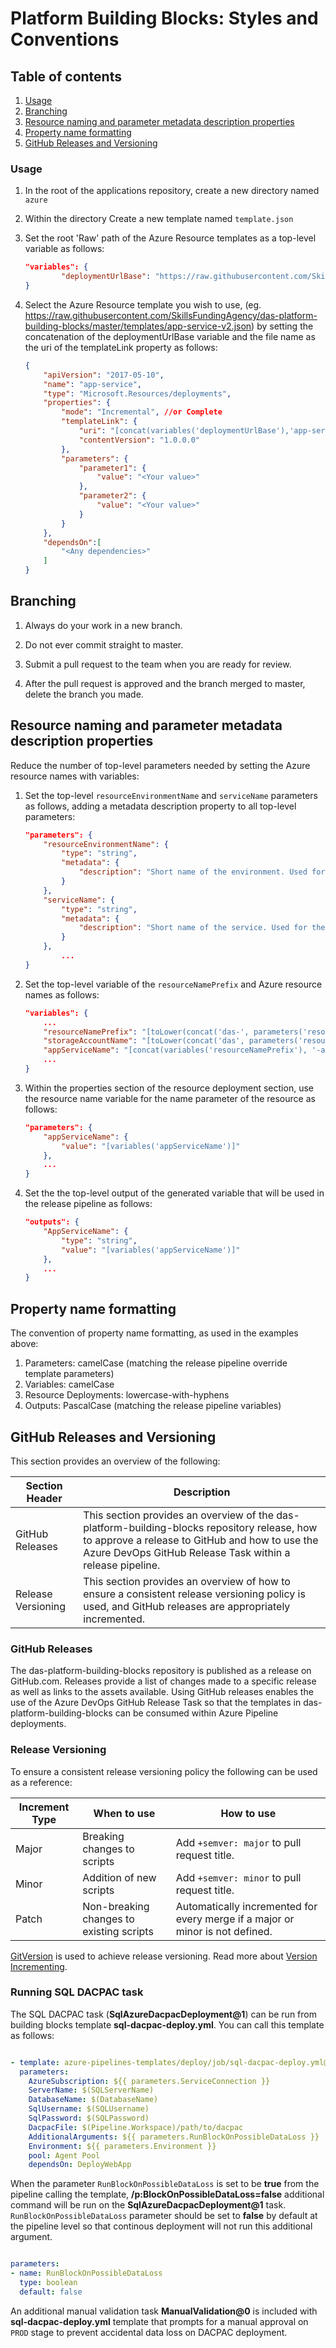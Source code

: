 # Platform Building Blocks: Styles and Conventions

## Table of contents
1. [Usage](#Usage)
2. [Branching](#Branching)
3. [Resource naming and parameter metadata description properties](#Resource-naming-and-parameter-metadata-description-properties)
4. [Property name formatting](#Property-name-formatting)
5. [GitHub Releases and Versioning](#GitHub-Releases-and-Versioning)

### Usage

1. In the root of the applications repository, create a new directory named `azure`

2. Within the directory Create a new template named `template.json`


2. Set the root 'Raw' path of the Azure Resource templates as a top-level variable as follows:

    ```json
    "variables": {
            "deploymentUrlBase": "https://raw.githubusercontent.com/SkillsFundingAgency/das-platform-building-blocks/master/templates/"
    }
    ```

3. Select the Azure Resource template you wish to use, (eg. https://raw.githubusercontent.com/SkillsFundingAgency/das-platform-building-blocks/master/templates/app-service-v2.json) by setting the concatenation of the deploymentUrlBase variable and the file name as the uri of the templateLink property as follows:

    ```json
    {
        "apiVersion": "2017-05-10",
        "name": "app-service",
        "type": "Microsoft.Resources/deployments",
        "properties": {
            "mode": "Incremental", //or Complete
            "templateLink": {
                "uri": "[concat(variables('deploymentUrlBase'),'app-service-v2.json')]",
                "contentVersion": "1.0.0.0"
            },
            "parameters": {
                "parameter1": {
                    "value": "<Your value>"
                },
                "parameter2": {
                    "value": "<Your value>"
                }
            }
        },
        "dependsOn":[
            "<Any dependencies>"
        ]
    }
    ```

## Branching

1. Always do your work in a new branch.

2. Do not ever commit straight to master.

3. Submit a pull request to the team when you are ready for review.

4. After the pull request is approved and the branch merged to master, delete the branch you made.

## Resource naming and parameter metadata description properties

Reduce the number of top-level parameters needed by setting the Azure resource names with variables:

1. Set the top-level ```resourceEnvironmentName``` and ```serviceName``` parameters as follows, adding a metadata description property to all top-level parameters:

    ```json
    "parameters": {
        "resourceEnvironmentName": {
            "type": "string",
            "metadata": {
                "description": "Short name of the environment. Used for the name of resources created."
            }
        },
        "serviceName": {
            "type": "string",
            "metadata": {
                "description": "Short name of the service. Used for the name of resources created."
            }
        },
            ...
    }
    ```

2. Set the top-level variable of the ```resourceNamePrefix``` and Azure resource names as follows:

    ```json
    "variables": {
        ...
        "resourceNamePrefix": "[toLower(concat('das-', parameters('resourceEnvironmentName'),'-', parameters('serviceName')))]",
        "storageAccountName": "[toLower(concat('das', parameters('resourceEnvironmentName'), parameters('serviceName'), 'str'))]",
        "appServiceName": "[concat(variables('resourceNamePrefix'), '-as')]",
        ...
    }
    ```
3. Within the properties section of the resource deployment section, use the resource name variable for the name parameter of the resource as follows:

    ```json
    "parameters": {
        "appServiceName": {
            "value": "[variables('appServiceName')]"
        },
        ...
    }
    ```
4. Set the the top-level output of the generated variable that will be used in the release pipeline as follows:

    ```json
    "outputs": {
        "AppServiceName": {
            "type": "string",
            "value": "[variables('appServiceName')]"
        },
        ...
    }
    ```
## Property name formatting

The convention of property name formatting, as used in the examples above:

1. Parameters: camelCase (matching the release pipeline override template parameters)
2. Variables: camelCase
3. Resource Deployments: lowercase-with-hyphens
4. Outputs: PascalCase (matching the release pipeline variables)

## GitHub Releases and Versioning

This section provides an overview of the following:

| Section Header | Description |
| - | - |
| GitHub Releases | This section provides an overview of the das-platform-building-blocks repository release, how to approve a release to GitHub and how to use the Azure DevOps GitHub Release Task within a release pipeline. |
| Release Versioning | This section provides an overview of how to ensure a consistent release versioning policy is used, and GitHub releases are appropriately incremented. |

### GitHub Releases

The das-platform-building-blocks repository is published as a release on GitHub.com. Releases provide a list of changes made to a specific release as well as links to the assets available. Using GitHub releases enables the use of the Azure DevOps GitHub Release Task so that the templates in das-platform-building-blocks can be consumed within Azure Pipeline deployments.

### Release Versioning

To ensure a consistent release versioning policy the following can be used as a reference:

| Increment Type | When to use | How to use |
| -- | -- | -- |
| Major | Breaking changes to scripts | Add `+semver: major` to pull request title. |
| Minor | Addition of new scripts | Add `+semver: minor` to pull request title. |
| Patch | Non-breaking changes to existing scripts | Automatically incremented for every merge if a major or minor is not defined. |

[GitVersion](https://gitversion.readthedocs.io/en/latest/) is used to achieve release versioning. Read more about [Version Incrementing](https://gitversion.readthedocs.io/en/latest/more-info/version-increments/).

### Running SQL DACPAC task

The SQL DACPAC task (**SqlAzureDacpacDeployment@1**) can be run from building blocks template
**sql-dacpac-deploy.yml**. You can call this template as follows:

```yaml

- template: azure-pipelines-templates/deploy/job/sql-dacpac-deploy.yml@das-platform-building-blocks
  parameters:
    AzureSubscription: ${{ parameters.ServiceConnection }}
    ServerName: $(SQLServerName)
    DatabaseName: $(DatabaseName)
    SqlUsername: $(SQLUsername)
    SqlPassword: $(SQLPassword)
    DacpacFile: $(Pipeline.Workspace)/path/to/dacpac
    AdditionalArguments: ${{ parameters.RunBlockOnPossibleDataLoss }}
    Environment: ${{ parameters.Environment }}
    pool: Agent Pool
    dependsOn: DeployWebApp
```
When the parameter `RunBlockOnPossibleDataLoss` is set to be **true** from the pipeline calling the template, **/p:BlockOnPossibleDataLoss=false** additional command will be run on the **SqlAzureDacpacDeployment@1** task. `RunBlockOnPossibleDataLoss` parameter should be set to **false** by default at the pipeline level so that continous deployment will not run this additional argument.

```yaml

parameters:
- name: RunBlockOnPossibleDataLoss
  type: boolean
  default: false

```

An additional manual validation task **ManualValidation@0** is included with **sql-dacpac-deploy.yml** template that prompts for a manual approval on `PROD` stage to prevent accidental data loss on DACPAC deployment.
